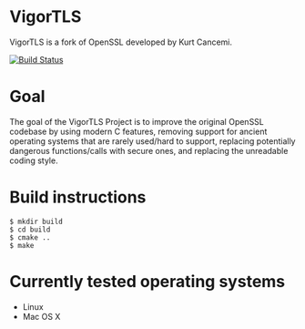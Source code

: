 VigorTLS
========

VigorTLS is a fork of OpenSSL developed by Kurt Cancemi.

[![Build Status](https://secure.travis-ci.org/VigorTLS/VigorTLS.png)](http://travis-ci.org/VigorTLS/VigorTLS)

Goal
====

The goal of the VigorTLS Project is to improve the original OpenSSL codebase
by using modern C features, removing support for ancient operating systems
that are rarely used/hard to support, replacing potentially dangerous
functions/calls with secure ones, and replacing the unreadable coding style.

Build instructions
==================

	$ mkdir build
	$ cd build
	$ cmake ..
	$ make

Currently tested operating systems
==================================

* Linux
* Mac OS X
